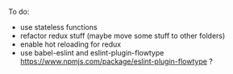 To do:
 - use stateless functions
 - refactor redux stuff (maybe move some stuff to other folders)
 - enable hot reloading for redux
 - use babel-eslint and eslint-plugin-flowtype https://www.npmjs.com/package/eslint-plugin-flowtype ?

